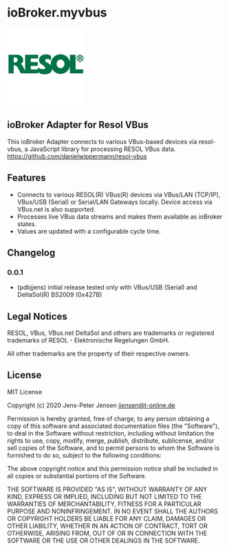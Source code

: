 # ioBroker.myvbus

![Logo](admin/myvbus.png)

## ioBroker Adapter for Resol VBus

This ioBroker Adapter connects to various VBus-based devices via resol-vbus, a JavaScript library for processing RESOL VBus data.
<https://github.com/danielwippermann/resol-vbus>

## Features

* Connects to various RESOL(R) VBus(R) devices via VBus/LAN (TCP/IP), VBus/USB (Serial) or Serial/LAN Gateways locally. Device access via VBus.net is also supported.
* Processes live VBus data streams and makes them available as ioBroker states.
* Values are updated with a configurable cycle time.

## Changelog

### 0.0.1

* (pdbjjens) initial release tested only with VBus/USB (Serial) and DeltaSol(R) BS2009 (0x427B)

## Legal Notices

RESOL, VBus, VBus.net DeltaSol and others are trademarks or registered trademarks of RESOL - Elektronische Regelungen GmbH.

All other trademarks are the property of their respective owners.

## License

MIT License

Copyright (c) 2020 Jens-Peter Jensen <jjensen@t-online.de>

Permission is hereby granted, free of charge, to any person obtaining a copy
of this software and associated documentation files (the "Software"), to deal
in the Software without restriction, including without limitation the rights
to use, copy, modify, merge, publish, distribute, sublicense, and/or sell
copies of the Software, and to permit persons to whom the Software is
furnished to do so, subject to the following conditions:

The above copyright notice and this permission notice shall be included in all
copies or substantial portions of the Software.

THE SOFTWARE IS PROVIDED "AS IS", WITHOUT WARRANTY OF ANY KIND, EXPRESS OR
IMPLIED, INCLUDING BUT NOT LIMITED TO THE WARRANTIES OF MERCHANTABILITY,
FITNESS FOR A PARTICULAR PURPOSE AND NONINFRINGEMENT. IN NO EVENT SHALL THE
AUTHORS OR COPYRIGHT HOLDERS BE LIABLE FOR ANY CLAIM, DAMAGES OR OTHER
LIABILITY, WHETHER IN AN ACTION OF CONTRACT, TORT OR OTHERWISE, ARISING FROM,
OUT OF OR IN CONNECTION WITH THE SOFTWARE OR THE USE OR OTHER DEALINGS IN THE
SOFTWARE.
